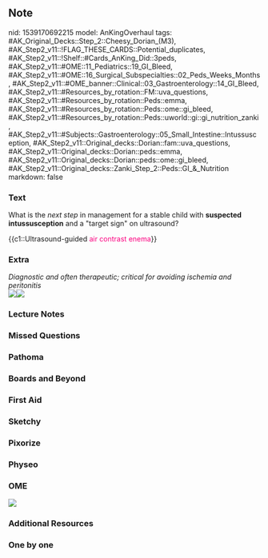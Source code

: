 ## Note
nid: 1539170692215
model: AnKingOverhaul
tags: #AK_Original_Decks::Step_2::Cheesy_Dorian_(M3), #AK_Step2_v11::!FLAG_THESE_CARDS::Potential_duplicates, #AK_Step2_v11::!Shelf::#Cards_AnKing_Did::3peds, #AK_Step2_v11::#OME::11_Pediatrics::19_GI_Bleed, #AK_Step2_v11::#OME::16_Surgical_Subspecialties::02_Peds_Weeks_Months, #AK_Step2_v11::#OME_banner::Clinical::03_Gastroenterology::14_GI_Bleed, #AK_Step2_v11::#Resources_by_rotation::FM::uva_questions, #AK_Step2_v11::#Resources_by_rotation::Peds::emma, #AK_Step2_v11::#Resources_by_rotation::Peds::ome::gi_bleed, #AK_Step2_v11::#Resources_by_rotation::Peds::uworld::gi::gi_nutrition_zanki, #AK_Step2_v11::#Subjects::Gastroenterology::05_Small_Intestine::Intussusception, #AK_Step2_v11::Original_decks::Dorian::fam::uva_questions, #AK_Step2_v11::Original_decks::Dorian::peds::emma, #AK_Step2_v11::Original_decks::Dorian::peds::ome::gi_bleed, #AK_Step2_v11::Original_decks::Zanki_Step_2::Peds::GI_&_Nutrition
markdown: false

### Text
What is the <i>next step</i> in management for a stable child with
<b>suspected</b> <b>intussusception</b> and a "target sign" on
ultrasound?
<div>
  {{c1::Ultrasound-guided <font color="#FC0280">air contrast
  enema</font>}}
</div>

### Extra
<div>
  <i>Diagnostic and often therapeutic; critical for avoiding
  ischemia and peritonitis</i>
</div>
<div><img src="inttttututu.png"><img src=
"paste-2618555661025283.jpg"></div>

### Lecture Notes


### Missed Questions


### Pathoma


### Boards and Beyond


### First Aid


### Sketchy


### Pixorize


### Physeo


### OME
<div class="ome-widget">
  <a href=
  "https://onlinemeded.org/spa/gastroenterology/gi-bleed/acquire?ref=anki">
  <img src="_OME_AnkiFlashcards_Lesson_2.png"></a>
</div>

### Additional Resources


### One by one

